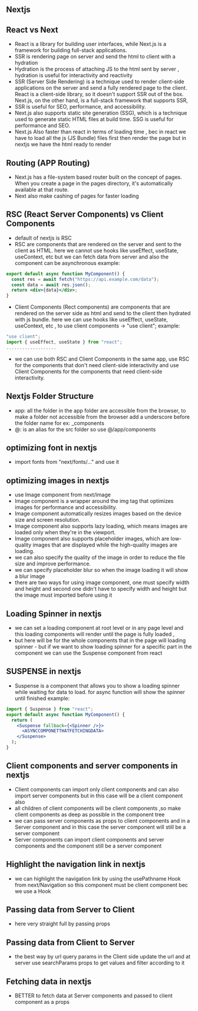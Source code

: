 ## Nextjs

## React vs Next

- React is a library for building user interfaces, while Next.js is a framework for building full-stack applications.
- SSR is rendering page on server and send the html to client with a hydration
- Hydration is the process of attaching JS to the html sent by server , hydration is useful for interactivity and reactivity
- SSR (Server Side Rendering) is a technique used to render client-side applications on the server and send a fully rendered page to the client. React is a client-side library, so it doesn't support SSR out of the box. Next.js, on the other hand, is a full-stack framework that supports SSR,
- SSR is useful for SEO, performance, and accessibility.
- Next.js also supports static site generation (SSG), which is a technique used to generate static HTML files at build time. SSG is useful for performance and SEO.
- Next.js Also faster than react in terms of loading time , bec in react we have to load all the js (JS Bundle) files first then render the page but in nextjs we have the html ready to render

## Routing (APP Routing)

- Next.js has a file-system based router built on the concept of pages. When you create a page in the pages directory, it's automatically available at that route.
- Next also make cashing of pages for faster loading

## RSC (React Server Components) vs Client Components

- default of nextjs is RSC
- RSC are components that are rendered on the server and sent to the client as HTML. here we cannot use hooks like useEffect, useState, useContext, etc but we can fetch data from server and also the component can be asynchronous
  example:

```jsx
export default async function MyComponent() {
  const res = await fetch("https://api.example.com/data");
  const data = await res.json();
  return <div>{data}</div>;
}
```

- Client Components (Rect components) are components that are rendered on the server side as html and send to the client then hydrated with js bundle. here we can use hooks like useEffect, useState, useContext, etc , to use client components -> "use client";
  example:

```jsx
"use client";
import { useEffect, useState } from "react";
...................
```

- we can use both RSC and Client Components in the same app, use RSC for the components that don't need client-side interactivity and use Client Components for the components that need client-side interactivity.

## Nextjs Folder Structure

- app: all the folder in the app folder are accessible from the browser, to make a folder not accessible from the browser add a underscore before the folder name for ex: \_components
- @: is an alias for the src folder so use @/app/components

## optimizing font in nextjs

- import fonts from "next/fonts/..." and use it

## optimizing images in nextjs

- use Image component from next/image
- Image component is a wrapper around the img tag that optimizes images for performance and accessibility.
- Image component automatically resizes images based on the device size and screen resolution.
- Image component also supports lazy loading, which means images are loaded only when they're in the viewport.
- Image component also supports placeholder images, which are low-quality images that are displayed while the high-quality images are loading.
- we can also specify the quality of the image in order to reduce the file size and improve performance.
- we can specify placeholder blur so when the image loading it will show a blur image
- there are two ways for using image component, one must specify width and height and second one didn't have to specify width and height but the image must imported before using it

## Loading Spinner in nextjs

- we can set a loading component at root level or in any page level and this loading components will render until the page is fully loaded ,
- but here will be for the whole components that in the page will loading spinner - but if we want to show loading spinner for a specific part in the component we can use the Suspense component from react

## SUSPENSE in nextjs

- Suspense is a component that allows you to show a loading spinner while waiting for data to load. for async function will show the spinner until finished
  example:

```jsx
import { Suspense } from "react";
export default async function MyComponent() {
  return (
    <Suspense fallback={<Spinner />}>
      <ASYNCCOMPONETTHATFETCHINGDATA>
    </Suspense>
  );
}
```

## Client components and server components in nextjs

- Client components can import only client components and can also import server components but in this case will be a client component also
- all children of client components will be client components ,so make client components as deep as possible
  in the component tree
- we can pass server components as props to client components and in a Server component and in this case the server component will still be a server component
- Server components can import client components and server components and the component still be a server component

## Highlight the navigation link in nextjs

- we can highlight the navigation link by using the usePathname Hook from next/Navigation so this component must be client component bec we use a Hook

## Passing data from Server to Client

- here very straight full by passing props

## Passing data from Client to Server

- the best way by url query params
  in the Client side update the url and at server use searchParams props to get values and filter according to it

## Fetching data in nextjs

- BETTER to fetch data at Server components and passed to client component as a props
